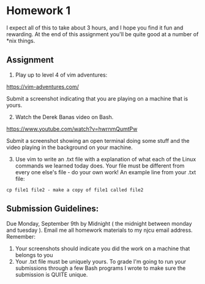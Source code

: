 # Homework 1
I expect all of this to take about 3 hours, and I hope you find it fun and rewarding. At the end of this assignment you'll be quite good at a number of \*nix things.

## Assignment
1. Play up to level 4 of vim adventures:

https://vim-adventures.com/

Submit a screenshot indicating that you are playing on a machine that is yours.

2. Watch the Derek Banas video on Bash.

https://www.youtube.com/watch?v=hwrnmQumtPw

Submit a screenshot showing an open terminal doing some stuff and the video playing in the background on your machine.

3. Use vim to write an .txt file with a explanation of what each of the Linux commands we learned today does. Your file must be different from every one else's file - do your own work! An example line from your .txt file:

```
cp file1 file2 - make a copy of file1 called file2
```

## Submission Guidelines:
Due Monday, September 9th by Midnight ( the midnight between monday and tuesday ). 
Email me all homework materials to my njcu email address. 
Remember:
1. Your screenshots should indicate you did the work on a machine that belongs to you
2. Your .txt file must be uniquely yours. To grade I'm going to run your submissions through a few Bash programs I wrote to make sure the submission is QUITE unique.
